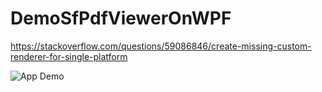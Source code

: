 # DemoSfPdfViewerOnWPF
 https://stackoverflow.com/questions/59086846/create-missing-custom-renderer-for-single-platform

![App Demo](https://i.stack.imgur.com/hE7Zn.gif)

